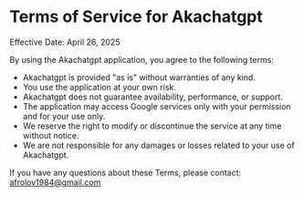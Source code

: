 # Terms of Service for Akachatgpt

Effective Date: April 26, 2025

By using the Akachatgpt application, you agree to the following terms:

- Akachatgpt is provided "as is" without warranties of any kind.
- You use the application at your own risk.
- Akachatgpt does not guarantee availability, performance, or support.
- The application may access Google services only with your permission and for your use only.
- We reserve the right to modify or discontinue the service at any time without notice.
- We are not responsible for any damages or losses related to your use of Akachatgpt.

If you have any questions about these Terms, please contact: afrolov1984@gmail.com
